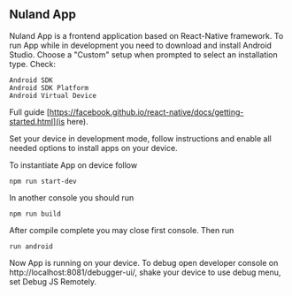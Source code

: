 ## Nuland App

Nuland App is a frontend application based on React-Native framework. To run App while in development you need to download and install Android Studio. Choose a "Custom" setup when prompted to select an installation type. Check:

```
Android SDK
Android SDK Platform
Android Virtual Device
```

Full guide [https://facebook.github.io/react-native/docs/getting-started.html](is here).

Set your device in development mode, follow instructions and enable all needed options to install apps on your device.

To instantiate App on device follow

```
npm run start-dev
```

In another console you should run

```
npm run build
```

After compile complete you may close first console. Then run

```
run android
```

Now App is running on your device.
To debug open developer console on http://localhost:8081/debugger-ui/, shake your device to use debug menu, set Debug JS Remotely.

